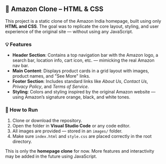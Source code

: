 ## 🛒 Amazon Clone – HTML & CSS

This project is a static clone of the Amazon India homepage, built using only **HTML and CSS**. The goal was to replicate the core layout, styling, and user experience of the original site — without using any JavaScript.

### 💡 Features

- **Header Section**: Contains a top navigation bar with the Amazon logo, a search bar, location info, cart icon, etc. — mimicking the real Amazon nav bar.
- **Main Content**: Displays product cards in a grid layout with images, product names, and "See More" links.
- **Footer Section**: Includes standard links like *About Us*, *Contact Us*, *Privacy Policy*, and *Terms of Service*.
- **Styling**: Colors and styling inspired by the original Amazon website — using Amazon’s signature orange, black, and white tones.

### 📁 How to Run

1. Clone or download the repository.
2. Open the folder in **Visual Studio Code** or any code editor.
3. All images are provided — stored in an `images/` folder.
4. Make sure `index.html` and `style.css` are placed correctly in the root directory.

This is only the **homepage clone** for now. More features and interactivity may be added in the future using JavaScript.
